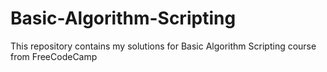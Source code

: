 # Basic-Algorithm-Scripting
This repository contains my solutions for Basic Algorithm Scripting course from FreeCodeCamp
